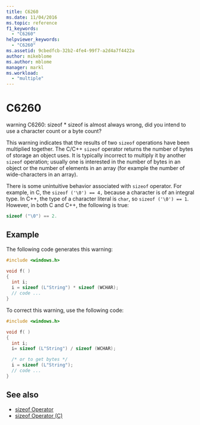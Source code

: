 ```yaml
---
title: C6260
ms.date: 11/04/2016
ms.topic: reference
f1_keywords:
  - "C6260"
helpviewer_keywords:
  - "C6260"
ms.assetid: 9cbedfcb-32b2-4fe4-99f7-a2d4a7f4422a
author: mikeblome
ms.author: mblome
manager: markl
ms.workload:
  - "multiple"
---
```

# C6260
warning C6260: sizeof * sizeof is almost always wrong, did you intend to use a character count or a byte count?

 This warning indicates that the results of two `sizeof` operations have been multiplied together. The C/C++ `sizeof` operator returns the number of bytes of storage an object uses. It is typically incorrect to multiply it by another `sizeof` operation; usually one is interested in the number of bytes in an object or the number of elements in an array (for example the number of wide-characters in an array).

 There is some unintuitive behavior associated with `sizeof` operator. For example, in C, the `sizeof ('\0') == 4,` because  a character  is of an integral type. In C++, the type of a character literal is `char`, so `sizeof ('\0') == 1`. However, in both C and C++, the following is true:

```cpp
sizeof ("\0") == 2.
```

## Example
 The following code generates this warning:

```cpp
#include <windows.h>

void f( )
{
  int i;
  i = sizeof (L"String") * sizeof (WCHAR);
  // code ...
}
```

 To correct this warning, use the following code:

```cpp
#include <windows.h>

void f( )
{
  int i;
  i= sizeof (L"String") / sizeof (WCHAR);

  /* or to get bytes */
  i = sizeof (L"String");
  // code ...
}
```

## See also

- [sizeof Operator](/cpp/cpp/sizeof-operator)
- [sizeof Operator (C)](/cpp/c-language/sizeof-operator-c)
